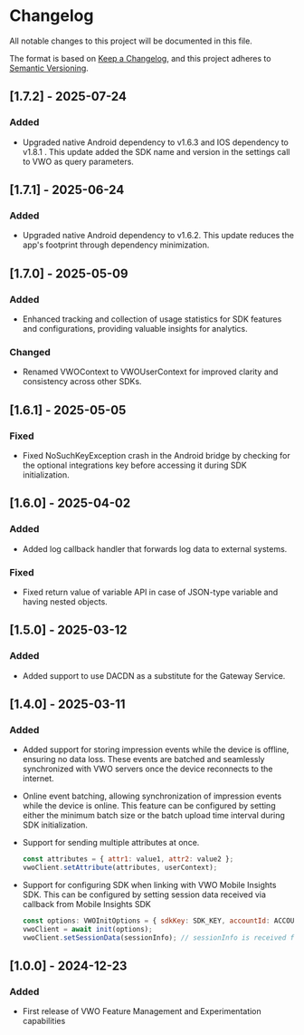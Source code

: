 # Changelog

All notable changes to this project will be documented in this file.

The format is based on [Keep a Changelog](https://keepachangelog.com/en/1.0.0/),
and this project adheres to [Semantic Versioning](https://semver.org/spec/v2.0.0.html).

## [1.7.2] - 2025-07-24

### Added

- Upgraded native Android dependency to v1.6.3 and IOS dependency to v1.8.1 . This update added the SDK name and version in the settings call to VWO as query parameters.

## [1.7.1] - 2025-06-24

### Added

- Upgraded native Android dependency to v1.6.2. This update reduces the app's footprint through dependency minimization.

## [1.7.0] - 2025-05-09

### Added

- Enhanced tracking and collection of usage statistics for SDK features and configurations, providing valuable insights for analytics.

### Changed

- Renamed VWOContext to VWOUserContext for improved clarity and consistency across other SDKs.

## [1.6.1] - 2025-05-05

### Fixed

- Fixed NoSuchKeyException crash in the Android bridge by checking for the optional integrations key before accessing it during SDK initialization.

## [1.6.0] - 2025-04-02

### Added

- Added log callback handler that forwards log data to external systems.

### Fixed

- Fixed return value of variable API in case of JSON-type variable and having nested objects.

## [1.5.0] - 2025-03-12

### Added

- Added support to use DACDN as a substitute for the Gateway Service.


## [1.4.0] - 2025-03-11

### Added

- Added support for storing impression events while the device is offline, ensuring no data loss. These events are batched and seamlessly synchronized with VWO servers once the device reconnects to the internet.
- Online event batching, allowing synchronization of impression events while the device is online. This feature can be configured by setting either the minimum batch size or the batch upload time interval during SDK initialization.
- Support for sending multiple attributes at once.

  ```javascript
  const attributes = { attr1: value1, attr2: value2 };
  vwoClient.setAttribute(attributes, userContext);
  ```

- Support for configuring SDK when linking with VWO Mobile Insights SDK. This can be configured by setting session data received via callback from Mobile Insights SDK

  ```javascript
  const options: VWOInitOptions = { sdkKey: SDK_KEY, accountId: ACCOUNT_ID };
  vwoClient = await init(options);
  vwoClient.setSessionData(sessionInfo); // sessionInfo is received from Mobile Insights SDK via a callback function
  ```

## [1.0.0] - 2024-12-23

### Added

- First release of VWO Feature Management and Experimentation capabilities
